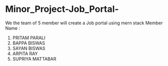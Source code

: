 # Minor_Project-Job_Portal-
We the team of 5 member will create a Job portal using mern stack 
Member Name :
1. PRITAM PARALI
2. BAPPA BISWAS
3. SAYAN BISWAS
4. ARPITA RAY
5. SUPRIYA MATTABAR
